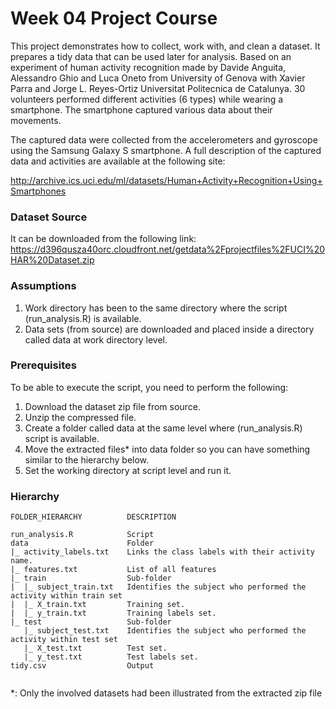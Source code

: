 Week 04 Project Course
===========

This project demonstrates how to collect, work with, and clean a dataset. It prepares a tidy data that can be used later for analysis. Based on an experiment of human activity recognition made by Davide Anguita, Alessandro Ghio and Luca Oneto from University of Genova with Xavier Parra and Jorge L. Reyes-Ortiz Universitat Politecnica de Catalunya. 30 volunteers performed different activities (6 types) while wearing a smartphone. The smartphone captured various data about their movements.

The captured data were collected from the accelerometers and gyroscope using the Samsung Galaxy S smartphone. A full description of the captured data and activities are available at the following site:

http://archive.ics.uci.edu/ml/datasets/Human+Activity+Recognition+Using+Smartphones

### Dataset Source

It can be downloaded from the following link:
https://d396qusza40orc.cloudfront.net/getdata%2Fprojectfiles%2FUCI%20HAR%20Dataset.zip 

### Assumptions

1. Work directory has been to the same directory where the script (run_analysis.R) is available.
2. Data sets (from source) are downloaded and placed inside a directory called data at work directory level.

### Prerequisites

To be able to execute the script, you need to perform the following:

1. Download the dataset zip file from source.
2. Unzip the compressed file.
3. Create a folder called data at the same level where (run_analysis.R) script is available.
4. Move the extracted files* into data folder so you can have something similar to the hierarchy below.
5. Set the working directory at script level and run it.

### Hierarchy

```
FOLDER_HIERARCHY          DESCRIPTION

run_analysis.R            Script
data                      Folder
|_ activity_labels.txt    Links the class labels with their activity name.
|_ features.txt           List of all features
|_ train                  Sub-folder
|  |_ subject_train.txt   Identifies the subject who performed the activity within train set
|  |_ X_train.txt         Training set.
|  |_ y_train.txt         Training labels set.
|_ test                   Sub-folder
   |_ subject_test.txt    Identifies the subject who performed the activity within test set
   |_ X_test.txt          Test set.
   |_ y_test.txt          Test labels set.
tidy.csv                  Output   
   
```
*: Only the involved datasets had been illustrated from the extracted zip file
